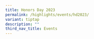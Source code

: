 ```yaml
---
title: Honors Day 2023
permalink: /highlights/events/hd2023/
variant: tiptap
description: ""
third_nav_title: Events
---
```

